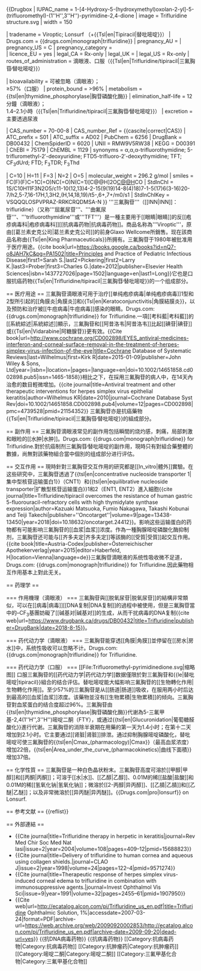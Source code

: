 {{Drugbox
| IUPAC_name = 1-[4-Hydroxy-5-(hydroxymethyl)oxolan-2-yl]-5-(trifluoromethyl)-(1''H'',3''H'')-pyrimidine-2,4-dione
| image = Trifluridine structure.svg
| width = 150
<!--Clinical data-->
| tradename = Viroptic; Lonsurf （+{{Tsl|en|Tipiracil|替吡嘧啶}}）
| Drugs.com = {{drugs.com|monograph|trifluridine}}
| pregnancy_AU = <!-- A / B1 / B2 / B3 / C / D / X -->
| pregnancy_US = C
| pregnancy_category =  
| licence_EU = yes
| legal_CA = Rx-only
| legal_UK = <!-- GSL / P / POM / CD -->
| legal_US = Rx-only
| routes_of_administration = 滴眼液、口服（{{Tsl|en|Trifluridine/tipiracil|三氟胸苷∕替吡嘧啶}}）
<!--Pharmacokinetic data-->
| bioavailability = 可被忽略（滴眼液）；<br/>≥57%（口服）
| protein_bound = >96%
| metabolism ={{tsl|en|thymidine_phosphorylase|胸苷磷酸化酶}}
| elimination_half-life = 12分鐘（滴眼液）；<br/>1.4–2.1小時（{{Tsl|en|Trifluridine/tipiracil|三氟胸苷∕替吡嘧啶}}）
| excretion = 主要透過尿液
<!--Identifiers-->
| CAS_number = 70-00-8
| CAS_number_Ref = {{cascite|correct|CAS}}
| ATC_prefix = S01
| ATC_suffix = AD02
| PubChem = 6256
| DrugBank = DB00432
| ChemSpiderID = 6020
| UNII = RMW9V5RW38
| KEGG = D00391
| ChEBI = 75179
| ChEMBL = 1129
| synonyms = α,α,α-trifluorothymidine; 5-trifluromethyl-2′-deoxyuridine; FTD5-trifluoro-2′-deoxythymidine; TFT; CF<sub>3</sub>dUrd; FTD; F<sub>3</sub>TDR; F<sub>3</sub>Thd
<!--Chemical data-->
| C=10 | H=11 | F=3 | N=2 | O=5
| molecular_weight = 296.2 g/mol
| smiles = FC(F)(F)C=1C(=O)NC(=O)N(C=1)[C@@H]2O[C@@H]([C@@H](O)C2)CO
| StdInChI = 1S/C10H11F3N2O5/c11-10(12,13)4-2-15(9(19)14-8(4)18)7-1-5(17)6(3-16)20-7/h2,5-7,16-17H,1,3H2,(H,14,18,19)/t5-,6+,7+/m0/s1
| StdInChIKey = VSQQQLOSPVPRAZ-RRKCRQDMSA-N
}}
'''三氟胸苷'''（[[INN|INN]]：trifluridine）（又称'''屈氟尿苷'''、'''曲氟尿苷'''、'''trifluorothymidine'''或'''TFT'''）是一種主要用于[[眼睛|眼睛]]的反[[疱疹病毒科|疱疹病毒科]][[抗病毒药物|抗病毒药物]]。商品名称為'''Viroptic'''，原由[[葛兰素史克公司|葛兰素史克公司]]的前身Glaxo Wellcome所銷售。现在該商品名称由{{Tsl|en|King Pharmaceuticals}}所拥有。三氟胸苷于1980年被批准用于医疗用途。<ref>{{cite book|url=https://books.google.ca/books?id=nQ7-o8JAH7kC&pg=PA1502|title=Principles and Practice of Pediatric Infectious Disease|first1=Sarah S.|last2=Pickering|first2=Larry K.|last3=Prober|first3=Charles G.|date=2012|publisher=Elsevier Health Sciences|isbn=1437727026|page=1502|language=en|last1=Long}}</ref>它也是口服抗癌药物{{Tsl|en|Trifluridine/tipiracil|三氟胸苷∕替吡嘧啶}}的一个组成部分。

== 医疗用途 ==
三氟胸苷滴眼液可用于治疗[[单纯疱疹病毒|单纯疱疹病毒]]1型和2型所引起的[[角膜炎|角膜炎]]和{{Tsl|en|Keratoconjunctivitis|角膜結膜炎}}，以及预防和治疗被[[牛痘病毒|牛痘病毒]]感染的眼睛。<ref name="Drugs.com">Drugs.com: {{drugs.com|monograph|trifluridine}} for Trifluridine.</ref>一項[[考科藍|考科藍]]的[[系統綜述|系統綜述]]顯示，三氟胸苷和[[阿昔洛韦|阿昔洛韦]]比起[[碘苷|碘苷]]或{{Tsl|en|Vidarabine|阿糖腺苷}}更有效。<ref>{{Cite book|url=http://www.cochrane.org/CD002898/EYES_antiviral-medicines-interferon-and-corneal-surface-removal-in-the-treatment-of-herpes-simplex-virus-infection-of-the-eye|title=Cochrane Database of Systematic Reviews|last=Wilhelmus|first=Kirk R|date=2015-01-09|publisher=John Wiley & Sons, Ltd|year=|isbn=|location=|pages=|language=en|doi=10.1002/14651858.cd002898.pub5|issn=1465-1858}}</ref>相比之下，在採用三氟胸苷的病人中，在14天內治愈的数目輕微增加。<ref name="Wilhelmus">{{cite journal|title=Antiviral treatment and other therapeutic interventions for herpes simplex virus epithelial keratitis|author=Wilhelmus KR|date=2010|journal=Cochrane Database Syst Rev|doi=10.1002/14651858.CD002898.pub4|volume=12|pages=CD002898|pmc=4739528|pmid=21154352}}</ref>
三氟胸苷亦是抗癌藥物{{Tsl|en|Trifluridine/tipiracil|三氟胸苷∕替吡嘧啶}}的組成部分。

== 副作用 ==
三氟胸苷滴眼液常见的副作用包括瞬間的烧灼感，刺痛，局部刺激和眼睑的[[水肿|水肿]]。<ref name="Drugs.com">Drugs.com: {{drugs.com|monograph|trifluridine}} for Trifluridine.</ref>對於抗癌制剂三氟胸苷∕替吡嘧啶的副作用，現時只有對組合藥整體的數據，尚無對該藥物組合當中個別的组成部分进行评估。

== 交互作用 ==
現時針對三氟胸苷交互作用的研究都是[[In_vitro|體外]]實驗。在这些研究中，三氟胸苷透過了{{tsl|en|concentrative nucleoside transporter 1|集中型核苷运输蛋白1}}（CNT1）和{{tsl|en|equilibrative nucleoside transporter|扩散型核苷运输蛋白}}1和2（ENT1, ENT2）進入細胞<ref>{{cite journal|title=Trifluridine/tipiracil overcomes the resistance of human gastric 5-fluorouracil-refractory cells with high thymidylate synthase expression|author=Kazuaki Matsuoka, Fumio Nakagawa, Takashi Kobunai and Teiji Takechi|publisher=''Oncotarget''|volume=9|page=13438-13450|year=2018|doi=10.18632/oncotarget.24412}}</ref>。影响这些运输蛋白的药物都有可能影响三氟胸苷的[[血浆|血浆]]浓度。作為一種胸腺嘧啶磷酸化酶抑制剂，三氟胸苷还可能与[[齐多夫定|齐多夫定]]等該酶的[[受質|受質]]起交互作用。<ref name="AC">{{cite book|title=Austria-Codex|publisher=Österreichischer Apothekerverlag|year=2015|editor=Haberfeld, H|location=Vienna|language=de}}</ref>三氟胸苷滴眼液的系统性吸收微不足道，<ref name="Drugs.com">Drugs.com: {{drugs.com|monograph|trifluridine}} for Trifluridine.</ref>因此藥物相互作用基本上對此无关。

== 药理学 ==

=== 作用機理（滴眼液） ===
三氟胸苷與[[脱氧尿苷|脱氧尿苷]]的結構非常類似，可以在[[病毒|病毒]][[DNA复制|DNA复制]]的過程中被使用，但是三氟胸苷當中的–CF<sub>3</sub>基團妨礙了[[碱基对|碱基对]]的生成，从而干扰病毒的DNA复制<ref>{{cite web|url=https://www.drugbank.ca/drugs/DB00432|title=Trifluridine|publisher=DrugBank|date=2018-8-15}}</ref>。

=== 药代动力学（滴眼液） ===
三氟胸苷能穿透[[角膜|角膜]]並停留在[[房水|房水]]中，系统性吸收可以忽略不计。<ref name="Drugs.com">Drugs.com: {{drugs.com|monograph|trifluridine}} for Trifluridine.</ref>

=== 药代动力学（口服） ===
[[File:Trifluoromethyl-pyrimidinedione.svg|缩略图]]
口服三氟胸苷的[[药代动力学|药代动力学]]数据僅限於對三氟胸苷和{{le|替吡嘧啶|tipiracil}}組合的结合评估。替吡嘧啶能大幅影响三氟胸苷的[[生物轉化作用|生物轉化作用]]。至少57%的三氟胸苷是从[[肠道|肠道]]吸收，在服用两小时后达到最高的[[血浆|血浆]]浓度。该藥物並沒有[[生物累積|生物累積]]的倾向。三氟胸苷對血浆蛋白的结合度超过96%。三氟胸苷由{{tsl|en|thymidine_phosphorylase|胸苷磷酸化酶}}代谢為5-三氟甲基-2,4(1''H'',3''H'')嘧啶二酮（FTY），或通过{{tsl|en|Glucuronidation|葡萄糖醛酸化}}進行代谢。三氟胸苷的消除半衰期在用藥的第一天为1.4小时；在第十二天增加到2.1小时。它主要通过[[肾脏|肾脏]]排泄。<ref name="AC" />通过抑制胸腺嘧啶磷酸化，替吡嘧啶可使三氟胸苷的{{tsl|en|Cmax_(pharmacology)|Cmax}}（最高血浆浓度）增加22倍，{{tsl|en|Area_under_the_curve_(pharmacokinetics)|曲线下面積}}增加37倍。<ref name="AC" />

== 化学性質 ==
三氟胸苷是一种白色晶状粉末。三氟胸苷高度可溶於[[甲醇|甲醇]]和[[丙酮|丙酮]]；可溶于[[水|水]]、[[乙醇|乙醇]]、0.01M的稀[[盐酸|盐酸]]和0.01M的稀[[氢氧化钠|氢氧化钠]]；微溶於[[2-丙醇|异丙醇]]、[[乙腈|乙腈]]和[[乙醚|乙醚]]；以及非常微溶於[[异丙醚|异丙醚]]。<ref>{{Drugs.com|pro|lonsurf}} on Lonsurf.</ref>

== 参考文献 ==
{{reflist}}

== 外部連結 ==

* {{Cite journal|title=Trifluridine therapy in herpetic in keratitis|journal=Rev Med Chir Soc Med Nat Iasi|issue=2|year=2004|volume=108|pages=409–12|pmid=15688823}}
* {{Cite journal|title=Delivery of trifluridine to human cornea and aqueous using collagen shields.|journal=CLAO J|issue=2|year=1998|volume=24|pages=122–4|pmid=9571274}}
* {{Cite journal|title=Therapeutic response of herpes simplex virus-induced corneal edema to trifluridine in combination with immunosuppressive agents.|journal=Invest Ophthalmol Vis Sci|issue=9|year=1991|volume=32|pages=2455–61|pmid=1907950}}
* {{Cite web|url=http://ecatalog.alcon.com/pi/Trifluridine_us_en.pdf|title=Trifluridine Ophthalmic Solution, 1%|accessdate=2007-03-24|format=PDF|archive-url=https://web.archive.org/web/20090920002853/http://ecatalog.alcon.com/pi/Trifluridine_us_en.pdf|archive-date=2009-09-20|dead-url=yes}}
{{抗DNA病毒药物}}
{{抗病毒药物}}
[[Category:抗病毒药物|Category:抗病毒药物]]
[[Category:抗肿瘤药|Category:抗肿瘤药]]
[[Category:嘧啶二酮|Category:嘧啶二酮]]
[[Category:三氟甲基化合物|Category:三氟甲基化合物]]